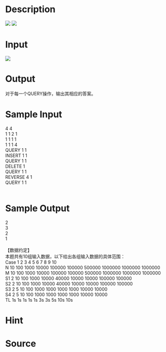 
# Description

<div class="content"><img border="0" src="source/bzoj/1240/img/aHR0cHM6Ly9seWRzeS5jb20vSnVkZ2VPbmxpbmUvaW1hZ2VzLzEyNDBfMS5qcGc=.jpg"/>
<img border="0" src="source/bzoj/1240/img/aHR0cHM6Ly9seWRzeS5jb20vSnVkZ2VPbmxpbmUvaW1hZ2VzLzEyNDBfMi5qcGc=.jpg"/>

</div>

# Input

<div class="content"><img border="0" src="source/bzoj/1240/img/aHR0cHM6Ly9seWRzeS5jb20vSnVkZ2VPbmxpbmUvaW1hZ2VzLzEyNDBfMy5qcGc=.jpg"/>
</div>

# Output

<div class="content">对于每一个QUERY操作，输出其相应的答案。

</div>

# Sample Input

<div class="content"><span class="sampledata">4 4<br/>
1 1 2 1<br/>
1 1 1 1<br/>
1 1 1 4<br/>
QUERY 1 1<br/>
INSERT 1 1<br/>
QUERY 1 1<br/>
DELETE 1<br/>
QUERY 1 1<br/>
REVERSE 4 1<br/>
QUERY 1 1<br/>
<br/>
</span></div>

# Sample Output

<div class="content"><span class="sampledata">2<br/>
3<br/>
2<br/>
1<br/>
<br/>
【数据约定】<br/>
本题共有10组输入数据，以下给出各组输入数据的具体范围：<br/>
Case	1	2	3	4	5	6	7	8	9	10<br/>
N	10	100	1000	10000	100000	100000	500000	1000000	1000000	1000000<br/>
M	10	100	1000	10000	100000	100000	500000	1000000	1000000	1000000<br/>
S1	2	10	100	1000	10000	40000	10000	10000	100000	100000<br/>
S2	2	10	100	1000	10000	40000	10000	10000	100000	100000<br/>
S3	2	5	10	100	1000	1000	1000	1000	10000	10000<br/>
S4	2	5	10	100	1000	1000	1000	1000	10000	10000<br/>
TL	1s	1s	1s	1s	1s	3s	3s	5s	10s	10s<br/>
</span></div>

# Hint

<div class="content"><p></p></div>

# Source

<div class="content"><p><a href="problemset.php?search="></a></p></div>

